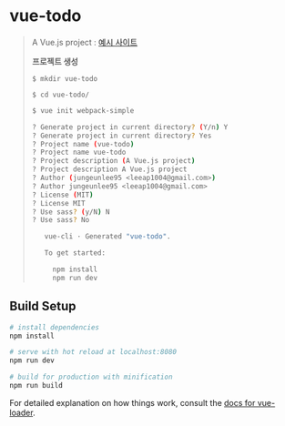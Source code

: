 # vue-todo

> A Vue.js project  : [예시 사이트](https://vuejstodo-aa185.firebaseapp.com/)
>
> **프로젝트 생성**
>
> `$ mkdir vue-todo`
>
> `$ cd vue-todo/`
>
> ```bash
> $ vue init webpack-simple
> 
> ? Generate project in current directory? (Y/n) Y
> ? Generate project in current directory? Yes
> ? Project name (vue-todo) 
> ? Project name vue-todo
> ? Project description (A Vue.js project) 
> ? Project description A Vue.js project
> ? Author (jungeunlee95 <leeap1004@gmail.com>)
> ? Author jungeunlee95 <leeap1004@gmail.com>
> ? License (MIT)
> ? License MIT
> ? Use sass? (y/N) N
> ? Use sass? No
> 
>    vue-cli · Generated "vue-todo".
> 
>    To get started:
> 
>      npm install
>      npm run dev
> ```
>
> 

## Build Setup

``` bash
# install dependencies
npm install

# serve with hot reload at localhost:8080
npm run dev

# build for production with minification
npm run build
```

For detailed explanation on how things work, consult the [docs for vue-loader](http://vuejs.github.io/vue-loader).
